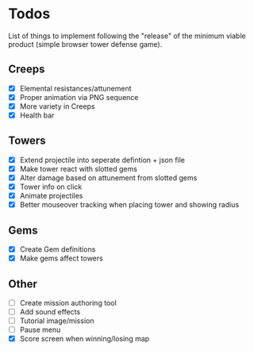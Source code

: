 # Todos

List of things to implement following the "release" of the minimum viable product (simple browser tower defense game).

## Creeps

-   [x] Elemental resistances/attunement
-   [x] Proper animation via PNG sequence
-   [x] More variety in Creeps
-   [x] Health bar

## Towers

-   [x] Extend projectile into seperate defintion + json file
-   [x] Make tower react with slotted gems
-   [x] Alter damage based on attunement from slotted gems
-   [x] Tower info on click
-   [x] Animate projectiles
-   [x] Better mouseover tracking when placing tower and showing radius

## Gems

-   [x] Create Gem definitions
-   [x] Make gems affect towers

## Other

-   [ ] Create mission authoring tool
-   [ ] Add sound effects
-   [ ] Tutorial image/mission
-   [ ] Pause menu
-   [x] Score screen when winning/losing map
